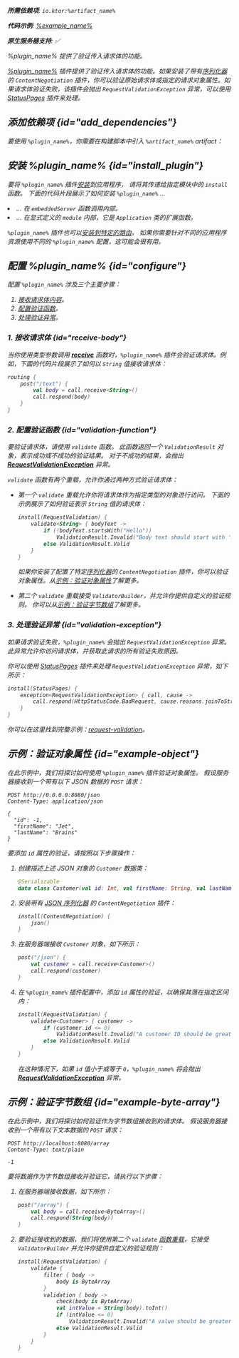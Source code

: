 [//]: # (title: 请求验证)

<show-structure for="chapter" depth="2"/>
<primary-label ref="server-plugin"/>

<var name="plugin_name" value="RequestValidation"/>
<var name="package_name" value="io.ktor.server.plugins.requestvalidation"/>
<var name="artifact_name" value="ktor-server-request-validation"/>

<tldr>
<p>
<b>所需依赖项</b>: <code>io.ktor:%artifact_name%</code>
</p>
<var name="example_name" value="request-validation"/>
<p>
    <b>代码示例</b>:
    <a href="https://github.com/ktorio/ktor-documentation/tree/%ktor_version%/codeSnippets/snippets/%example_name%">
        %example_name%
    </a>
</p>
<p>
    <b><Links href="/ktor/server-native" summary="Ktor 支持 Kotlin/Native，允许你在没有额外运行时或虚拟机的情况下运行服务器。">原生服务器</Links>支持</b>: ✅
</p>
</tldr>

<link-summary>
%plugin_name% 提供了验证传入请求体的功能。
</link-summary>

[%plugin_name%](https://api.ktor.io/ktor-server/ktor-server-plugins/ktor-server-request-validation/io.ktor.server.plugins.requestvalidation/-request-validation.html) 插件提供了验证传入请求体的功能。如果安装了带有[序列化器](server-serialization.md#configure_serializer)的 `ContentNegotiation` 插件，你可以验证原始请求体或指定的请求对象属性。如果请求体验证失败，该插件会抛出 `RequestValidationException` 异常，可以使用 [StatusPages](server-status-pages.md) 插件来处理。

## 添加依赖项 {id="add_dependencies"}

<p>
    要使用 <code>%plugin_name%</code>，你需要在构建脚本中引入 <code>%artifact_name%</code> artifact：
</p>
<Tabs group="languages">
    <TabItem title="Gradle (Kotlin)" group-key="kotlin">
        <code-block lang="Kotlin" code="            implementation(&quot;io.ktor:%artifact_name%:$ktor_version&quot;)"/>
    </TabItem>
    <TabItem title="Gradle (Groovy)" group-key="groovy">
        <code-block lang="Groovy" code="            implementation &quot;io.ktor:%artifact_name%:$ktor_version&quot;"/>
    </TabItem>
    <TabItem title="Maven" group-key="maven">
        <code-block lang="XML" code="            &lt;dependency&gt;&#10;                &lt;groupId&gt;io.ktor&lt;/groupId&gt;&#10;                &lt;artifactId&gt;%artifact_name%-jvm&lt;/artifactId&gt;&#10;                &lt;version&gt;${ktor_version}&lt;/version&gt;&#10;            &lt;/dependency&gt;"/>
    </TabItem>
</Tabs>

## 安装 %plugin_name% {id="install_plugin"}

<p>
    要将 <code>%plugin_name%</code> 插件<a href="#install">安装</a>到应用程序，
    请将其传递给指定<Links href="/ktor/server-modules" summary="模块允许你通过对路由进行分组来组织你的应用程序。">模块</Links>中的 <code>install</code> 函数。
    下面的代码片段展示了如何安装 <code>%plugin_name%</code> ...
</p>
<list>
    <li>
        ... 在 <code>embeddedServer</code> 函数调用内部。
    </li>
    <li>
        ... 在显式定义的 <code>module</code> 内部，它是 <code>Application</code> 类的扩展函数。
    </li>
</list>
<Tabs>
    <TabItem title="embeddedServer">
        <code-block lang="kotlin" code="            import io.ktor.server.engine.*&#10;            import io.ktor.server.netty.*&#10;            import io.ktor.server.application.*&#10;            import %package_name%.*&#10;&#10;            fun main() {&#10;                embeddedServer(Netty, port = 8080) {&#10;                    install(%plugin_name%)&#10;                    // ...&#10;                }.start(wait = true)&#10;            }"/>
    </TabItem>
    <TabItem title="module">
        <code-block lang="kotlin" code="            import io.ktor.server.application.*&#10;            import %package_name%.*&#10;            // ...&#10;            fun Application.module() {&#10;                install(%plugin_name%)&#10;                // ...&#10;            }"/>
    </TabItem>
</Tabs>
<p>
    <code>%plugin_name%</code> 插件也可以<a href="#install-route">安装到特定的路由</a>。
    如果你需要针对不同的应用程序资源使用不同的 <code>%plugin_name%</code> 配置，这可能会很有用。
</p>

## 配置 %plugin_name% {id="configure"}

配置 `%plugin_name%` 涉及三个主要步骤：

1. [接收请求体内容](#receive-body)。
2. [配置验证函数](#validation-function)。
3. [处理验证异常](#validation-exception)。

### 1. 接收请求体 {id="receive-body"}

当你使用类型参数调用 **[receive](server-requests.md#body_contents)** 函数时，`%plugin_name%` 插件会验证请求体。例如，下面的代码片段展示了如何以 `String` 值接收请求体：

```kotlin
routing {
    post("/text") {
        val body = call.receive<String>()
        call.respond(body)
    }
}
```

### 2. 配置验证函数 {id="validation-function"}

要验证请求体，请使用 `validate` 函数。
此函数返回一个 `ValidationResult` 对象，表示成功或不成功的验证结果。
对于不成功的结果，会抛出 **[RequestValidationException](#validation-exception)** 异常。

`validate` 函数有两个重载，允许你通过两种方式验证请求体：

- 第一个 `validate` 重载允许你将请求体作为指定类型的对象进行访问。
   下面的示例展示了如何验证表示 `String` 值的请求体：
   ```kotlin
   install(RequestValidation) {
       validate<String> { bodyText ->
           if (!bodyText.startsWith("Hello"))
               ValidationResult.Invalid("Body text should start with 'Hello'")
           else ValidationResult.Valid
       }
   }
   ```

   如果你安装了配置了特定[序列化器](server-serialization.md#configure_serializer)的 `ContentNegotiation` 插件，你可以验证对象属性。从[示例：验证对象属性](#example-object)了解更多。

- 第二个 `validate` 重载接受 `ValidatorBuilder`，并允许你提供自定义的验证规则。
   你可以从[示例：验证字节数组](#example-byte-array)了解更多。

### 3. 处理验证异常 {id="validation-exception"}

如果请求验证失败，`%plugin_name%` 会抛出 `RequestValidationException` 异常。
此异常允许你访问请求体，并获取此请求的所有验证失败原因。

你可以使用 [StatusPages](server-status-pages.md) 插件来处理 `RequestValidationException` 异常，如下所示：

```kotlin
install(StatusPages) {
    exception<RequestValidationException> { call, cause ->
        call.respond(HttpStatusCode.BadRequest, cause.reasons.joinToString())
    }
}
```

你可以在这里找到完整示例：[request-validation](https://github.com/ktorio/ktor-documentation/tree/%ktor_version%/codeSnippets/snippets/request-validation)。

## 示例：验证对象属性 {id="example-object"}

在此示例中，我们将探讨如何使用 `%plugin_name%` 插件验证对象属性。
假设服务器接收到一个带有以下 JSON 数据的 `POST` 请求：

```HTTP
POST http://0.0.0.0:8080/json
Content-Type: application/json

{
  "id": -1,
  "firstName": "Jet",
  "lastName": "Brains"
}
```

要添加 `id` 属性的验证，请按照以下步骤操作：

1. 创建描述上述 JSON 对象的 `Customer` 数据类：
   ```kotlin
   @Serializable
   data class Customer(val id: Int, val firstName: String, val lastName: String)
   ```

2. 安装带有 [JSON 序列化器](server-serialization.md#register_json) 的 `ContentNegotiation` 插件：
   ```kotlin
   install(ContentNegotiation) {
       json()
   }
   ```

3. 在服务器端接收 `Customer` 对象，如下所示：
   ```kotlin
   post("/json") {
       val customer = call.receive<Customer>()
       call.respond(customer)
   }
   ```
4. 在 `%plugin_name%` 插件配置中，添加 `id` 属性的验证，以确保其落在指定区间内：
   ```kotlin
   install(RequestValidation) {
       validate<Customer> { customer ->
           if (customer.id <= 0)
               ValidationResult.Invalid("A customer ID should be greater than 0")
           else ValidationResult.Valid
       }
   }
   ```
   
   在这种情况下，如果 `id` 值小于或等于 `0`，`%plugin_name%` 将会抛出 **[RequestValidationException](#validation-exception)** 异常。

## 示例：验证字节数组 {id="example-byte-array"}

在此示例中，我们将探讨如何验证作为字节数组接收到的请求体。
假设服务器接收到一个带有以下文本数据的 `POST` 请求：

```HTTP
POST http://localhost:8080/array
Content-Type: text/plain

-1
```

要将数据作为字节数组接收并验证它，请执行以下步骤：

1. 在服务器端接收数据，如下所示：
   ```kotlin
   post("/array") {
       val body = call.receive<ByteArray>()
       call.respond(String(body))
   }
   ```
2. 要验证接收到的数据，我们将使用第二个 `validate` [函数重载](#validation-function)，它接受 `ValidatorBuilder` 并允许你提供自定义的验证规则：
   ```kotlin
   install(RequestValidation) {
       validate {
           filter { body ->
               body is ByteArray
           }
           validation { body ->
               check(body is ByteArray)
               val intValue = String(body).toInt()
               if (intValue <= 0)
                   ValidationResult.Invalid("A value should be greater than 0")
               else ValidationResult.Valid
           }
       }
   }
